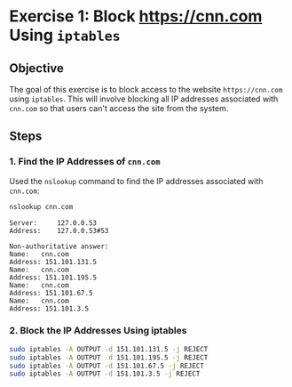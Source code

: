 # Exercise 1: Block https://cnn.com Using `iptables`

## Objective
The goal of this exercise is to block access to the website `https://cnn.com` using `iptables`. This will involve blocking all IP addresses associated with `cnn.com` so that users can't access the site from the system.

## Steps

### 1. Find the IP Addresses of `cnn.com`

Used the `nslookup` command to find the IP addresses associated with `cnn.com`:

```bash
nslookup cnn.com
```

```output
Server:		127.0.0.53
Address:	127.0.0.53#53

Non-authoritative answer:
Name:	cnn.com
Address: 151.101.131.5
Name:	cnn.com
Address: 151.101.195.5
Name:	cnn.com
Address: 151.101.67.5
Name:	cnn.com
Address: 151.101.3.5
```

### 2. Block the IP Addresses Using iptables

```bash
sudo iptables -A OUTPUT -d 151.101.131.5 -j REJECT
sudo iptables -A OUTPUT -d 151.101.195.5 -j REJECT
sudo iptables -A OUTPUT -d 151.101.67.5 -j REJECT
sudo iptables -A OUTPUT -d 151.101.3.5 -j REJECT
```

